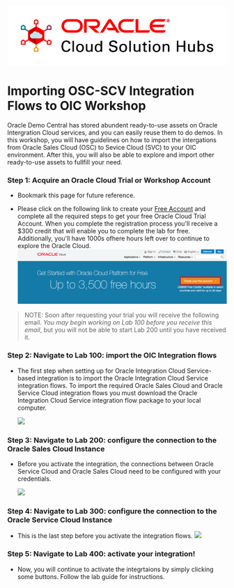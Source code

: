 


  ![](images/CloudSolutionHubs.png)

# Importing OSC-SCV Integration Flows to OIC Workshop

Oracle Demo Central has stored abundent ready-to-use assets on Oracle Intergration Cloud services, and you can easily reuse them to do demos. In this workshop, you will have guidelines on how to import the intergations from Oracle Sales Cloud (OSC) to Sevice Cloud (SVC) to your OIC environment. After this, you will also be able to explore and import other ready-to-use assets to fullfill your need.


### **Step 1**: Acquire an Oracle Cloud Trial or Workshop Account

- Bookmark this page for future reference.

- Please click on the following link to create your <a href="https://cloud.oracle.com/tryit" target="_trial">Free Account</a> and complete all the required steps to get your free Oracle Cloud Trial Account. When you complete the registration process you'll receive a $300 credit that will enable you to complete the lab for free.  Additionally, you'll have 1000s ofhere hours left over to continue to explore the Oracle Cloud.
  ![](images/Trail.png)
  
> NOTE: Soon after requesting your trial you will receive the following email. _You may begin working on Lab 100 before you receive this email_, but you will not be able to start Lab 200 until you have received it.


### **Step 2**: Navigate to Lab 100: import the OIC Integration flows

- The first step when setting up for Oracle Integration Cloud Service-based integration is to import the Oracle Integration Cloud Service integration flows. To import the required Oracle Sales Cloud and Oracle Service Cloud integration flows you must download the Oracle Integration Cloud Service integration flow package to your local computer.

  ![](images/100/LAB100.png)
  
### **Step 3**: Navigate to Lab 200: configure the connection to the Oracle Sales Cloud Instance
- Before you activate the integration, the connections between Oracle Service Cloud and Oracle Sales Cloud need to be configured with your credentials.
  
  ![](images/200/LAB200.png)
  
### **Step 4**: Navigate to Lab 300: configure the connection to the Oracle Service Cloud Instance
- This is the last step before you activate the integration flows. 
  ![](images/300/LAB300.png)

### **Step 5**: Navigate to Lab 400: activate your integration!
- Now, you will continue to activate the integrtaions by simply clicking some buttons. Follow the lab guide for instructions.




